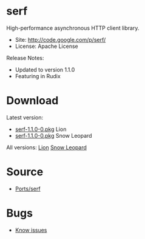 

# serf #

High-performance asynchronous HTTP client library.

  * Site: http://code.google.com/p/serf/
  * License: Apache License

Release Notes:
  * Updated to version 1.1.0
  * Featuring in Rudix


# Download #

Latest version:
  * [serf-1.1.0-0.pkg](http://code.google.com/p/rudix/downloads/detail?name=serf-1.1.0-0.pkg) Lion
  * [serf-1.1.0-0.pkg](http://code.google.com/p/rudix-snowleopard/downloads/detail?name=serf-1.1.0-0.pkg) Snow Leopard

All versions: [Lion](http://code.google.com/p/rudix/downloads/list?q=serf) [Snow Leopard](http://code.google.com/p/rudix-snowleopard/downloads/list?q=serf)

# Source #
  * [Ports/serf](http://code.google.com/p/rudix/source/browse/Ports/serf)

# Bugs #
  * [Know issues](http://code.google.com/p/rudix/issues/list?q=serf)
